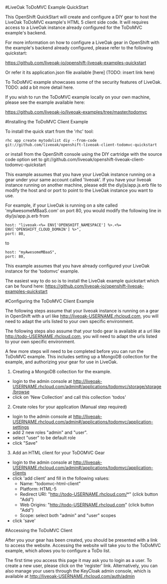#LiveOak ToDoMVC Example QuickStart

This OpenShift QuickStart will create and configure a DIY gear to host the LiveOak ToDoMVC example's HTML 5 client side code. It will requires access to a LiveOak instance already configured for the ToDoMVC example's backend.

For more information on how to configure a LiveOak gear in OpenShift with the example's backend already configured, please refer to the following quickstart:

https://github.com/liveoak-io/openshift-liveoak-examples-quickstart

Or refer it its application.json file available [here] (TODO: insert link here)

To ToDoMVC example showcases some of the security features of LiveOak. TODO: add a bit more detail here.

If you wish to run the ToDoMVC example locally on your own machine, please see the  example available here:

https://github.com/liveoak-io/liveoak-examples/tree/master/todomvc

#Installing the ToDoMVC Client Example

To install the quick start from the 'rhc' tool:

```
rhc app create mytodolist diy --from-code git://github.com/liveoak/openshift-liveoak-client-todomvc-quickstart
```

or install from the OpenShift console using the DIY cartridge with the source code option set to git://github.com/liveoak/openshift-liveoak-client-todomvc-quickstart 

This example assumes that you have your LiveOak instance running on a gear under your same account called 'liveoak'. If you have your liveoak instance running on another machine, please edit the diy/js/app.js.erb file to modify the host and or port to point to the LiveOak instance you want to use.

For example, if your LiveOak is running on a site called 'myAwesomeMBaaS.com' on port 80, you would modify the following line in diy/js/app.js.erb from

```
host: "liveoak-<%= ENV['OPENSHIFT_NAMESPACE'] %>.<%= ENV['OPENSHIFT_CLOUD_DOMAIN'] %>",
port: 80,
```

to

```
host: "myAwesomeMBaaS",
port: 80,
```

This example assumes that you have already configured your LiveOak instance for the 'todomvc' example. 

The easiest way to do so is to install the LiveOak example quickstart which can be found here: https://github.com/liveoak-io/openshift-liveoak-examples-quickstart

#Configuring the ToDoMVC Client Example

The following steps assume that your liveoak instance is running on a gear in OpenShift with a url like http://liveoak-USERNAME.rhcloud.com, you will need to adapt the urls listed to your own specific environment.

The following steps also assume that your todo gear is available at a url like http://todo-USERNAME.rhcloud.com, you will need to adapt the urls listed to your own specific environment.

A few more steps will need to be completed before you can run the ToDoMVC example. This includes setting up a MongoDB collection for the example, and authorizing your gear for use in LiveOak.

1. Creating a MongoDB collection for the example.
  * login to the admin console at http://liveoak-USERNAME.rhcloud.com/admin#/applications/todomvc/storage/storage/browse
  * click on 'New Collection' and call this collection 'todos'

2. Create roles for your application (Manual step required)
  * login to the admin console at http://liveoak-USERNAME.rhcloud.com/admin#/applications/todomvc/application-settings
  * add 2 new roles "admin" and "user". 
  * select "user" to be default role 
  * click "Save"

3. Add an HTML client for your ToDOMVC Gear
  * login to the admin console at http://liveoak-USERNAME.rhcloud.com/admin#/applications/todomvc/application-clients
  * click 'add client' and fill in the following values:
    * Name: "todomvc-html-client"
    * Platform: HTML-5
    * Redirect URI: "http://todo-USERNAME.rhcloud.com/*" (click button "Add")
    * Web Origins: "http://todo-USERNAME.rhcloud.com" (click button "Add")
    * Scope: select both "admin" and "user" scopes
  * click 'save'

#Accessing the ToDoMVC Client

After you your gear has been created, you should be presented with a link to access the website. Accessing the website will take you to the ToDoMVC example, which allows you to configure a ToDo list.

The first time you access this page it may ask you to login as a user. To create a new user, please click on the 'register' link. Alternatively, you can also manage your users through the KeyCloak admin console, which is available at http://liveoak-USERNAME.rhcloud.com/auth/admin

